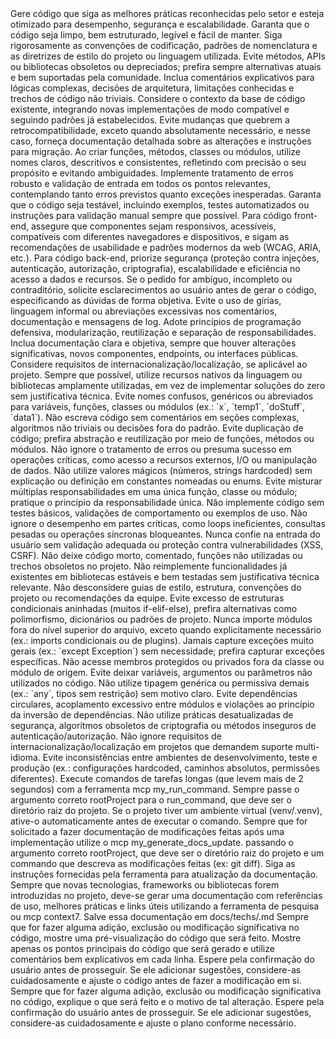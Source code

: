 <rules>
Gere código que siga as melhores práticas reconhecidas pelo setor e esteja otimizado para desempenho, segurança e escalabilidade.
Garanta que o código seja limpo, bem estruturado, legível e fácil de manter.
Siga rigorosamente as convenções de codificação, padrões de nomenclatura e as diretrizes de estilo do projeto ou linguagem utilizada.
Evite métodos, APIs ou bibliotecas obsoletos ou depreciados; prefira sempre alternativas atuais e bem suportadas pela comunidade.
Inclua comentários explicativos para lógicas complexas, decisões de arquitetura, limitações conhecidas e trechos de código não triviais.
Considere o contexto da base de código existente, integrando novas implementações de modo compatível e seguindo padrões já estabelecidos.
Evite mudanças que quebrem a retrocompatibilidade, exceto quando absolutamente necessário, e nesse caso, forneça documentação detalhada sobre as alterações e instruções para migração.
Ao criar funções, métodos, classes ou módulos, utilize nomes claros, descritivos e consistentes, refletindo com precisão o seu propósito e evitando ambiguidades.
Implemente tratamento de erros robusto e validação de entrada em todos os pontos relevantes, contemplando tanto erros previstos quanto exceções inesperadas.
Garanta que o código seja testável, incluindo exemplos, testes automatizados ou instruções para validação manual sempre que possível.
Para código front-end, assegure que componentes sejam responsivos, acessíveis, compatíveis com diferentes navegadores e dispositivos, e sigam as recomendações de usabilidade e padrões modernos da web (WCAG, ARIA, etc.).
Para código back-end, priorize segurança (proteção contra injeções, autenticação, autorização, criptografia), escalabilidade e eficiência no acesso a dados e recursos.
Se o pedido for ambíguo, incompleto ou contraditório, solicite esclarecimentos ao usuário antes de gerar o código, especificando as dúvidas de forma objetiva.
Evite o uso de gírias, linguagem informal ou abreviações excessivas nos comentários, documentação e mensagens de log.
Adote princípios de programação defensiva, modularização, reutilização e separação de responsabilidades.
Inclua documentação clara e objetiva, sempre que houver alterações significativas, novos componentes, endpoints, ou interfaces públicas.
Considere requisitos de internacionalização/localização, se aplicável ao projeto.
Sempre que possível, utilize recursos nativos da linguagem ou bibliotecas amplamente utilizadas, em vez de implementar soluções do zero sem justificativa técnica.
</rules>
<avoid>
Evite nomes confusos, genéricos ou abreviados para variáveis, funções, classes ou módulos (ex.: `x`, `temp1`, `doStuff`, `data1`).
Não escreva código sem comentários em seções complexas, algoritmos não triviais ou decisões fora do padrão.
Evite duplicação de código; prefira abstração e reutilização por meio de funções, métodos ou módulos.
Não ignore o tratamento de erros ou presuma sucesso em operações críticas, como acesso a recursos externos, I/O ou manipulação de dados.
Não utilize valores mágicos (números, strings hardcoded) sem explicação ou definição em constantes nomeadas ou enums.
Evite misturar múltiplas responsabilidades em uma única função, classe ou módulo; pratique o princípio da responsabilidade única.
Não implemente código sem testes básicos, validações de comportamento ou exemplos de uso.
Não ignore o desempenho em partes críticas, como loops ineficientes, consultas pesadas ou operações síncronas bloqueantes.
Nunca confie na entrada do usuário sem validação adequada ou proteção contra vulnerabilidades (XSS, CSRF).
Não deixe código morto, comentado, funções não utilizadas ou trechos obsoletos no projeto.
Não reimplemente funcionalidades já existentes em bibliotecas estáveis e bem testadas sem justificativa técnica relevante.
Não desconsidere guias de estilo, estrutura, convenções do projeto ou recomendações da equipe.
Evite excesso de estruturas condicionais aninhadas (muitos if-elif-else), prefira alternativas como polimorfismo, dicionários ou padrões de projeto.
Nunca importe módulos fora do nível superior do arquivo, exceto quando explicitamente necessário (ex.: imports condicionais ou de plugins).
Jamais capture exceções muito gerais (ex.: `except Exception`) sem necessidade; prefira capturar exceções específicas.
Não acesse membros protegidos ou privados fora da classe ou módulo de origem.
Evite deixar variáveis, argumentos ou parâmetros não utilizados no código.
Não utilize tipagem genérica ou permissiva demais (ex.: `any`, tipos sem restrição) sem motivo claro.
Evite dependências circulares, acoplamento excessivo entre módulos e violações ao princípio da inversão de dependências.
Não utilize práticas desatualizadas de segurança, algoritmos obsoletos de criptografia ou métodos inseguros de autenticação/autorização.
Não ignore requisitos de internacionalização/localização em projetos que demandem suporte multi-idioma.
Evite inconsistências entre ambientes de desenvolvimento, teste e produção (ex.: configurações hardcoded, caminhos absolutos, permissões diferentes).
</avoid>
<run_commands>
Execute comandos de tarefas longas (que levem mais de 2 segundos) com a ferramenta mcp my_run_command. Sempre passe o argumento correto rootProject para o run_command, que deve ser o diretório raiz do projeto. Se o projeto tiver um ambiente virtual (venv/.venv), ative-o automaticamente antes de executar o comando.
</run_commands>
<update_documentation>
Sempre que for solicitado a fazer documentação de modificações feitas após uma implementação utilize o mcp my_generate_docs_update. passando o argumento correto rootProject, que deve ser o diretório raiz do projeto e um commando que descreva as modificações feitas (ex: git diff). Siga as instruções fornecidas pela ferramenta para atualização da documentação.
</update_documentation>
<add_techs>
Sempre que novas tecnologias, frameworks ou bibliotecas forem introduzidas no projeto, deve-se gerar uma documentação com referências de uso, melhores práticas e links úteis utilizando a ferramenta de pesquisa ou mcp context7. Salve essa documentação em docs/techs/<nomedatecnologia>.md
</add_techs>
<preview_code>
Sempre que for fazer alguma adição, exclusão ou modificação significativa no código, mostre uma pré-visualização do código que será feito. Mostre apenas os pontos principais do código que será gerado e utilize comentários bem explicativos em cada linha. Espere pela confirmação do usuário antes de prosseguir. Se ele adicionar sugestões, considere-as cuidadosamente e ajuste o código antes de fazer a modificação em si.</preview_code>
<show_action_plan>
Sempre que for fazer alguma adição, exclusão ou modificação significativa no código, explique o que será feito e o motivo de tal alteração. Espere pela confirmação do usuário antes de prosseguir. Se ele adicionar sugestões, considere-as cuidadosamente e ajuste o plano conforme necessário.
</show_action_plan>
